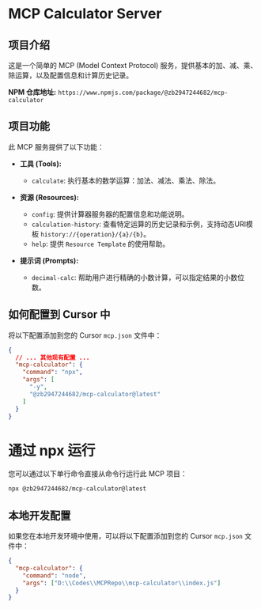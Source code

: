 # MCP Calculator Server

## 项目介绍

这是一个简单的 MCP (Model Context Protocol) 服务，提供基本的加、减、乘、除运算，以及配置信息和计算历史记录。

**NPM 仓库地址:** `https://www.npmjs.com/package/@zb2947244682/mcp-calculator`

## 项目功能

此 MCP 服务提供了以下功能：

- **工具 (Tools):**
  - `calculate`: 执行基本的数学运算：加法、减法、乘法、除法。

- **资源 (Resources):**
  - `config`: 提供计算器服务器的配置信息和功能说明。
  - `calculation-history`: 查看特定运算的历史记录和示例，支持动态URI模板 `history://{operation}/{a}/{b}`。
  - `help`: 提供 `Resource Template` 的使用帮助。

- **提示词 (Prompts):**
  - `decimal-calc`: 帮助用户进行精确的小数计算，可以指定结果的小数位数。

## 如何配置到 Cursor 中

将以下配置添加到您的 Cursor `mcp.json` 文件中：

```json
{
  // ... 其他现有配置 ...
  "mcp-calculator": {
    "command": "npx",
    "args": [
      "-y",
      "@zb2947244682/mcp-calculator@latest"
    ]
  }
}
```

# 通过 npx 运行

您可以通过以下单行命令直接从命令行运行此 MCP 项目：

```bash
npx @zb2947244682/mcp-calculator@latest
```

## 本地开发配置

如果您在本地开发环境中使用，可以将以下配置添加到您的 Cursor `mcp.json` 文件中：

```json
{
  "mcp-calculator": {
    "command": "node",
    "args": ["D:\\Codes\\MCPRepo\\mcp-calculator\\index.js"]
  }
}
```
